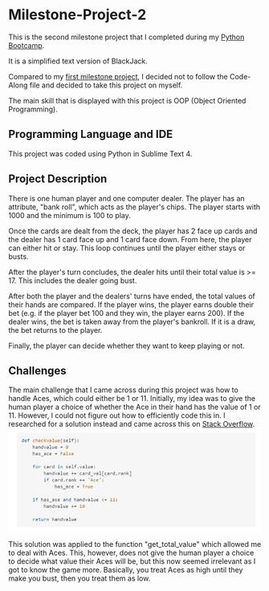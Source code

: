 # Milestone-Project-2
This is the second milestone project that I completed during my [Python Bootcamp](https://www.udemy.com/course/complete-python-bootcamp/).

It is a simplified text version of BlackJack.

Compared to my [first milestone project](https://github.com/TheS1lentArr0w/Milestone-Project-1), I decided not to follow the Code-Along file and decided to take this 
project on myself.

The main skill that is displayed with this project is OOP (Object Oriented Programming).

## Programming Language and IDE
This project was coded using Python in Sublime Text 4.

## Project Description
There is one human player and one computer dealer. The player has an attribute, "bank roll", which acts as the player's chips. The player starts with 1000 and the minimum
is 100 to play.

Once the cards are dealt from the deck, the player has 2 face up cards and the dealer has 1 card face up and 1 card face down. From here, the player can either 
hit or stay. This loop continues until the player either stays or busts.

After the player's turn concludes, the dealer hits until their total value is >= 17. This includes the dealer going bust.

After both the player and the dealers' turns have ended, the total values of their hands are compared. If the player wins, the player earns double their bet (e.g. if 
the player bet 100 and they win, the player earns 200). If the dealer wins, the bet is taken away from the player's bankroll. If it is a draw, the bet returns to the 
player.

Finally, the player can decide whether they want to keep playing or not.

## Challenges
The main challenge that I came across during this project was how to handle Aces, which could either be 1 or 11. Initially, my idea was to give the human player a choice of whether the Ace in their hand has the value of 1 or 11. However, I could not figure out how to efficiently code this in. I researched for a solution instead and came across this on [Stack Overflow](https://stackoverflow.com/questions/46088655/manipulating-the-value-of-ace-in-blackjack-python). ![Image of Aces Solution](https://github.com/TheS1lentArr0w/Milestone-Project-2/blob/main/Aces_Solution.png "")

This solution was applied to the function "get_total_value" which allowed me to deal with Aces. This, however, does not give the human player a choice to decide what value their Aces will be, but this now seemed irrelevant as I got to know the game more. Basically, you treat Aces as high until they make you bust, then you treat them as low.
